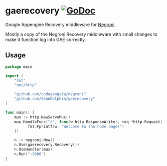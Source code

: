 gaerecovery 
[![GoDoc](https://godoc.org/github.com/SeanDolphin/gaerecovery?status.png)](http://godoc.org/github.com/SeanDolphin/gaerecovery)
===========

Google Appengine Recovery middleware for [Negroni](https://github.com/codegangsta/negroni).

Mostly a copy of the Negroni Recovery middleware with small changes to make it function
log into GAE correctly. 

## Usage

~~~ go
package main

import (
    "fmt"
    "net/http"

    "github.com/codegangsta/negroni"
    "github.com/SeanDolphin/gaerecovery"
)

func main() {
    mux := http.NewServeMux()
    mux.HandleFunc("/", func(w http.ResponseWriter, req *http.Request) {
    	  fmt.Fprintf(w, "Welcome to the home page!")
    })

    n := negroni.New()
    n.Use(gaerecovery.Recovery())
    n.UseHandler(mux)
    n.Run(":3000")
}
~~~